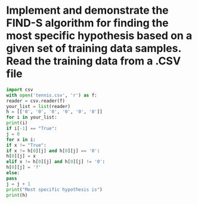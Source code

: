 # Implement and demonstrate the FIND-S algorithm for finding the most specific hypothesis based on a given set of training data samples. Read the training data from a .CSV file

```py
import csv
with open('tennis.csv', 'r') as f:
reader = csv.reader(f)
your_list = list(reader)
h = [['0', '0', '0', '0', '0', '0']]
for i in your_list:
print(i)
if i[-1] == "True":
j = 0
for x in i:
if x != "True":
if x != h[0][j] and h[0][j] == '0':
h[0][j] = x
elif x != h[0][j] and h[0][j] != '0':
h[0][j] = '?'
else:
pass
j = j + 1
print("Most specific hypothesis is")
print(h)
```
